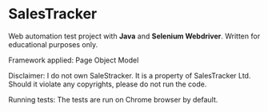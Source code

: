 ﻿# SalesTracker 

Web automation test project with **Java** and **Selenium Webdriver**.
Written for educational purposes only. 

Framework applied: Page Object Model

Disclaimer: I do not own SaleStracker. It is a property of SalesTracker Ltd.
Should it violate any copyrights, please do not run the code.

Running tests: The tests are run on Chrome browser by default.
